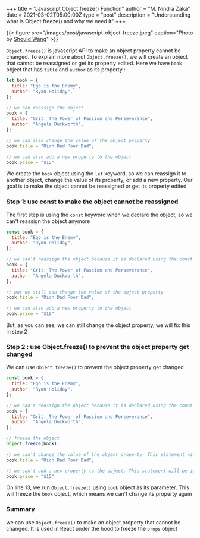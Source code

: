 +++
title = "Javascript Object.freeze() Function"
author = "M. Nindra Zaka"
date = 2021-03-02T05:00:00Z
type = "post"
description = "Understanding what is Object.freeze() and why we need it"
+++

{{< figure src="/images/post/javascript-object-freeze.jpeg" caption="Photo by [Should Wang](https://unsplash.com/photos/eGa8CozDfVc)" >}}

`Object.freeze()` is javascript API to make an object property cannot be changed. To explain more about `Object.freeze()`, we will create an object that cannot be reassigned or get its property edited. Here we have `book` object that has `title` and `author` as its property :

```javascript {linenos=table}
let book = {
  title: "Ego is the Enemy",
  author: "Ryan Holiday",
};

// we can reassign the object
book = {
  title: "Grit: The Power of Passion and Perseverance",
  author: "Angela Duckworth",
};

// we can also change the value of the object property
book.title = "Rich Dad Poor Dad";

// we can also add a new property to the object
book.price = "$15"
```

We create the `book` object using the `let` keyword, so we can reassign it to another object, change the value of its property, or add a new property. Our goal is to make the object cannot be reassigned or get its property edited

### Step 1: use const to make the object cannot be reassigned

The first step is using the `const` keyword when we declare the object, so we can't reassign the object anymore

```javascript {linenos=table,hl_lines=[1]}
const book = {
  title: "Ego is the Enemy",
  author: "Ryan Holiday",
};

// we can't reassign the object because it is declared using the const keyword. This will throw an error
book = {
  title: "Grit: The Power of Passion and Perseverance",
  author: "Angela Duckworth",
};

// but we still can change the value of the object property
book.title = "Rich Dad Poor Dad";

// we can also add a new property to the object
book.price = "$15"
```

But, as you can see, we can still change the object property, we will fix this in step 2

### Step 2 : use Object.freeze() to prevent the object property get changed

We can use `Object.freeze()` to prevent the object property get changed

```javascript {linenos=table,hl_lines=[13]}
const book = {
  title: "Ego is the Enemy",
  author: "Ryan Holiday",
};

// we can't reassign the object because it is declared using the const keyword. This will throw an error
book = {
  title: "Grit: The Power of Passion and Perseverance",
  author: "Angela Duckworth",
};

// freeze the object
Object.freeze(book);

// we can't change the value of the object property. This statement will be ignored
book.title = "Rich Dad Poor Dad";

// we can't add a new property to the object. This statement will be ignored
book.price = "$15"
```

On line 13, we run `Object.freeze()` using `book` object as its parameter. This will freeze the `book` object, which means we can't change its property again

### Summary

we can use `Object.freeze()` to make an object property that cannot be changed. It is used in React under the hood to freeze the `props` object
